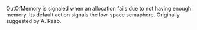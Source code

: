 OutOfMemory is signaled when an allocation fails due to not having enough memory. Its default action signals the low-space semaphore.
Originally suggested by A. Raab.